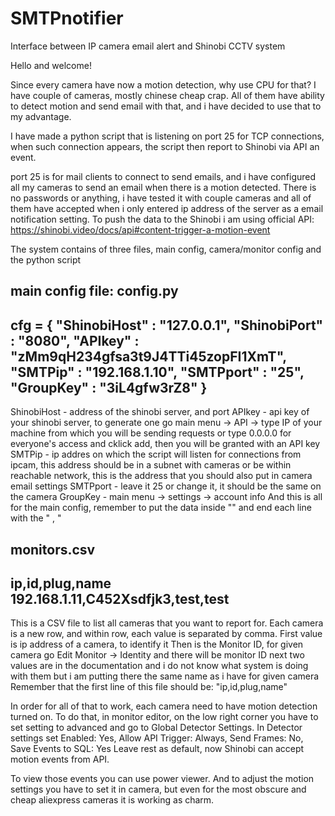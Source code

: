 # SMTPnotifier
Interface between IP camera email alert and Shinobi CCTV system

Hello and welcome!

Since every camera have now a motion detection, why use CPU for that?
I have couple of cameras, mostly chinese cheap crap. All of them have ability to detect motion and send email with that, and i have decided to use that to my advantage.

I have made a python script that is listening on port 25 for TCP connections, when such connection appears, the script then report to Shinobi via API an event.

port 25 is for mail clients to connect to send emails, and i have configured all my cameras to send an email when there is a motion detected.
There is no passwords or anything, i have tested it with couple cameras and all of them have accepted when i only entered ip address of the server as a email notification setting.
To push the data to the Shinobi i am using official API: https://shinobi.video/docs/api#content-trigger-a-motion-event

The system contains of three files, main config, camera/monitor config and the python script

main config file: config.py
-------------------------------------------------------------------
cfg = {
	"ShinobiHost" : "127.0.0.1",
	"ShinobiPort" : "8080",
	"APIkey" : "zMm9qH234gfsa3t9J4TTi45zopFI1XmT",
	"SMTPip" : "192.168.1.10",
	"SMTPport" : "25",
	"GroupKey" : "3iL4gfw3rZ8"
}
-------------------------------------------------------------------
ShinobiHost - address of the shinobi server, and port
APIkey - api key of your shinobi server, to generate one go main menu -> API -> type IP of your machine from which you will be sending requests or type 0.0.0.0 for everyone's access and cklick add, then you will be granted with an API key
SMTPip - ip addres on which the script will listen for connections from ipcam, this address should be in a subnet with cameras or be within reachable network, this is the address that you should also put in camera email settings
SMTPport - leave it 25 or change it, it should be the same on the camera
GroupKey - main menu -> settings -> account info
And this is all for the main config, remember to put the data inside "" and end each line with the "  ,  "

monitors.csv
-------------------------------------------------------------------
ip,id,plug,name
192.168.1.11,C452Xsdfjk3,test,test
-------------------------------------------------------------------
This is a CSV file to list all cameras that you want to report for.
Each camera is a new row, and within row, each value is separated by comma.
First value is ip address of a camera, to identify it
Then is the Monitor ID, for given camera go Edit Monitor -> Identity and there will be monitor ID
next two values are in the documentation and i do not know what system is doing with them but i am putting there the same name as i have for given camera
Remember that the first line of this file should be: "ip,id,plug,name"

In order for all of that to work, each camera need to have motion detection turned on. To do that, in monitor editor, on the low right corner you have to set setting to advanced and go to Global Detector Settings.
In Detector settings set Enabled: Yes, Allow API Trigger: Always, Send Frames: No, Save Events to SQL: Yes
Leave rest as default, now Shinobi can accept motion events from API.

To view those events you can use power viewer. And to adjust the motion settings you have to set it in camera, but even for the most obscure and cheap aliexpress cameras it is working as charm. 
